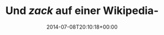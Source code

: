 ---
retweeted: false
source: <a href="http://twitter.com" rel="nofollow">Twitter Web Client</a>
entities:
  hashtags: []
  symbols: []
  user_mentions: []
  urls:
  - url: https://t.co/6BOGoSQV1U
    expanded_url: https://de.wikipedia.org/wiki/Dezimalzeit
    display_url: de.wikipedia.org/wiki/Dezimalze…
    indices:
    - '61'
    - '84'
display_text_range:
- '0'
- '84'
favorite_count: '0'
id_str: '486603201064747008'
truncated: false
retweet_count: '0'
id: '486603201064747008'
possibly_sensitive: false
created_at: Tue Jul 08 20:10:18 +0000 2014
favorited: false
full_text: Und *zack* auf einer Wikipedia-Endlos-Klickstrecke gelandet.
lang: de
quote_url: https://de.wikipedia.org/wiki/Dezimalzeit
tags:
- pesos:twitter
date: '2014-07-08T20:10:18+00:00'
src: https://twitter.com/bascht/status/486603201064747008
original_url: https://twitter.com/bascht/status/486603201064747008
type: twitter_tweet
text: Und *zack* auf einer Wikipedia-Endlos-Klickstrecke gelandet.
title: Und *zack* auf einer Wikipedia-

---